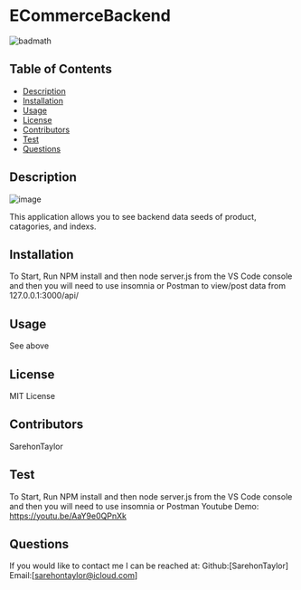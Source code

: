 
# ECommerceBackend
![badmath](https://img.shields.io/github/languages/top/nielsenjared/badmath)
## Table of Contents
* [Description](#description)
* [Installation](#installation)
* [Usage](#usage)
* [License](#license)
* [Contributors](#contributors)
* [Test](#test)
* [Questions](#questions)
## Description
![image](https://user-images.githubusercontent.com/74032335/123571322-f9728e80-d797-11eb-87b6-c9fcd0e6a564.png)

This application allows you to see backend data seeds of product, catagories, and indexs.
## Installation
To Start, Run NPM install and then node server.js from the VS Code console and then you will need to use insomnia or Postman to view/post data from 127.0.0.1:3000/api/
## Usage
See above
## License
MIT License
## Contributors
SarehonTaylor
## Test
To Start, Run NPM install and then node server.js from the VS Code console and then you will need to use insomnia or Postman 
Youtube Demo: https://youtu.be/AaY9e0QPnXk
## Questions
If you would like to contact me I can be reached at:
Github:[SarehonTaylor]
Email:[sarehontaylor@icloud.com]
